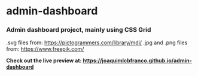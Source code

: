# admin-dashboard
### Admin dashboard project, mainly using CSS Grid
.svg files from: https://pictogrammers.com/library/mdi/
.jpg and .png files from: https://www.freepik.com/

<strong>Check out the live preview at: https://joaquimlcbfranco.github.io/admin-dashboard</strong>


